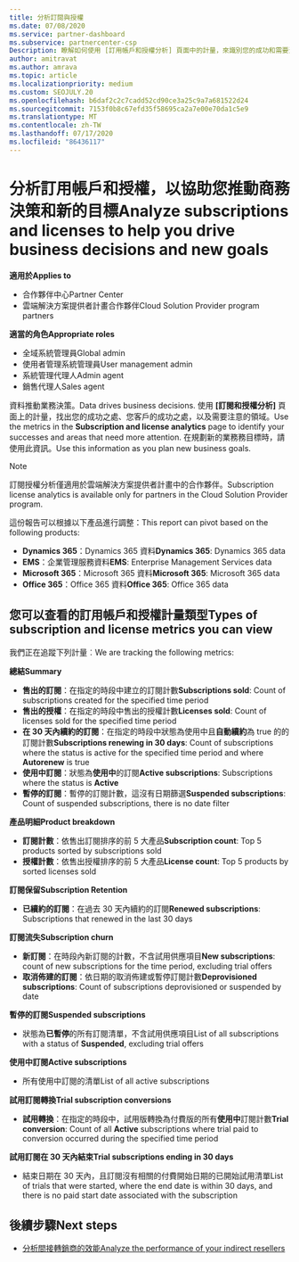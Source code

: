 ```yaml
---
title: 分析訂閱與授權
ms.date: 07/08/2020
ms.service: partner-dashboard
ms.subservice: partnercenter-csp
Description: 瞭解如何使用 [訂用帳戶和授權分析] 頁面中的計量，來識別您的成功和需要注意的區域。
author: amitravat
ms.author: amrava
ms.topic: article
ms.localizationpriority: medium
ms.custom: SEOJULY.20
ms.openlocfilehash: b6daf2c2c7cadd52cd90ce3a25c9a7a681522d24
ms.sourcegitcommit: 7153f0b8c67efd35f58695ca2a7e00e70da1c5e9
ms.translationtype: MT
ms.contentlocale: zh-TW
ms.lasthandoff: 07/17/2020
ms.locfileid: "86436117"
---
```

# <a name="analyze-subscriptions-and-licenses-to-help-you-drive-business-decisions-and-new-goals"></a><span data-ttu-id="11911-103">分析訂用帳戶和授權，以協助您推動商務決策和新的目標</span><span class="sxs-lookup"><span data-stu-id="11911-103">Analyze subscriptions and licenses to help you drive business decisions and new goals</span></span>

<span data-ttu-id="11911-104">**適用於**</span><span class="sxs-lookup"><span data-stu-id="11911-104">**Applies to**</span></span>

- <span data-ttu-id="11911-105">合作夥伴中心</span><span class="sxs-lookup"><span data-stu-id="11911-105">Partner Center</span></span>
- <span data-ttu-id="11911-106">雲端解決方案提供者計畫合作夥伴</span><span class="sxs-lookup"><span data-stu-id="11911-106">Cloud Solution Provider program partners</span></span>

<span data-ttu-id="11911-107">**適當的角色**</span><span class="sxs-lookup"><span data-stu-id="11911-107">**Appropriate roles**</span></span>

- <span data-ttu-id="11911-108">全域系統管理員</span><span class="sxs-lookup"><span data-stu-id="11911-108">Global admin</span></span>
- <span data-ttu-id="11911-109">使用者管理系統管理員</span><span class="sxs-lookup"><span data-stu-id="11911-109">User management admin</span></span>
- <span data-ttu-id="11911-110">系統管理代理人</span><span class="sxs-lookup"><span data-stu-id="11911-110">Admin agent</span></span>
- <span data-ttu-id="11911-111">銷售代理人</span><span class="sxs-lookup"><span data-stu-id="11911-111">Sales agent</span></span>

<span data-ttu-id="11911-112">資料推動業務決策。</span><span class="sxs-lookup"><span data-stu-id="11911-112">Data drives business decisions.</span></span> <span data-ttu-id="11911-113">使用 **\[訂閱和授權分析\]** 頁面上的計量，找出您的成功之處、您客戶的成功之處，以及需要注意的領域。</span><span class="sxs-lookup"><span data-stu-id="11911-113">Use the metrics in the **Subscription and license analytics** page to identify your successes and areas that need more attention.</span></span> <span data-ttu-id="11911-114">在規劃新的業務務目標時，請使用此資訊。</span><span class="sxs-lookup"><span data-stu-id="11911-114">Use this information as you plan new business goals.</span></span>

> [!NOTE]
> <span data-ttu-id="11911-115">訂閱授權分析僅適用於雲端解決方案提供者計畫中的合作夥伴。</span><span class="sxs-lookup"><span data-stu-id="11911-115">Subscription license analytics is available only for partners in the Cloud Solution Provider program.</span></span>


<span data-ttu-id="11911-116">這份報告可以根據以下產品進行調整：</span><span class="sxs-lookup"><span data-stu-id="11911-116">This report can pivot based on the following products:</span></span>

 - <span data-ttu-id="11911-117">**Dynamics 365**：Dynamics 365 資料</span><span class="sxs-lookup"><span data-stu-id="11911-117">**Dynamics 365**: Dynamics 365 data</span></span>  
 - <span data-ttu-id="11911-118">**EMS**：企業管理服務資料</span><span class="sxs-lookup"><span data-stu-id="11911-118">**EMS**: Enterprise Management Services data</span></span>  
 - <span data-ttu-id="11911-119">**Microsoft 365**：Microsoft 365 資料</span><span class="sxs-lookup"><span data-stu-id="11911-119">**Microsoft 365**: Microsoft 365 data</span></span>  
 - <span data-ttu-id="11911-120">**Office 365**：Office 365 資料</span><span class="sxs-lookup"><span data-stu-id="11911-120">**Office 365**: Office 365 data</span></span>  


## <a name="types-of-subscription-and-license-metrics-you-can-view"></a><span data-ttu-id="11911-121">您可以查看的訂用帳戶和授權計量類型</span><span class="sxs-lookup"><span data-stu-id="11911-121">Types of subscription and license metrics you can view</span></span>

<span data-ttu-id="11911-122">我們正在追蹤下列計量︰</span><span class="sxs-lookup"><span data-stu-id="11911-122">We are tracking the following metrics:</span></span>

<span data-ttu-id="11911-123">**總結**</span><span class="sxs-lookup"><span data-stu-id="11911-123">**Summary**</span></span>  
 - <span data-ttu-id="11911-124">**售出的訂閱**：在指定的時段中建立的訂閱計數</span><span class="sxs-lookup"><span data-stu-id="11911-124">**Subscriptions sold**: Count of subscriptions created for the specified time period</span></span>  
 - <span data-ttu-id="11911-125">**售出的授權**：在指定的時段中售出的授權計數</span><span class="sxs-lookup"><span data-stu-id="11911-125">**Licenses sold**: Count of licenses sold for the specified time period</span></span>   
 - <span data-ttu-id="11911-126">**在 30 天內續約的訂閱**：在指定的時段中狀態為使用中且**自動續約**為 true 的的訂閱計數</span><span class="sxs-lookup"><span data-stu-id="11911-126">**Subscriptions renewing in 30 days**: Count of subscriptions where the status is active for the specified time period and where **Autorenew** is true</span></span>
 - <span data-ttu-id="11911-127">**使用中訂閱**：狀態為**使用中**的訂閱</span><span class="sxs-lookup"><span data-stu-id="11911-127">**Active subscriptions**: Subscriptions where the status is **Active**</span></span>  
 - <span data-ttu-id="11911-128">**暫停的訂閱**：暫停的訂閱計數，這沒有日期篩選</span><span class="sxs-lookup"><span data-stu-id="11911-128">**Suspended subscriptions**: Count of suspended subscriptions, there is no date filter</span></span>  

<span data-ttu-id="11911-129">**產品明細**</span><span class="sxs-lookup"><span data-stu-id="11911-129">**Product breakdown**</span></span>  
 - <span data-ttu-id="11911-130">**訂閱計數**：依售出訂閱排序的前 5 大產品</span><span class="sxs-lookup"><span data-stu-id="11911-130">**Subscription count**: Top 5 products sorted by subscriptions sold</span></span>  
 - <span data-ttu-id="11911-131">**授權計數**：依售出授權排序的前 5 大產品</span><span class="sxs-lookup"><span data-stu-id="11911-131">**License count**: Top 5 products by sorted licenses sold</span></span>

<span data-ttu-id="11911-132">**訂閱保留**</span><span class="sxs-lookup"><span data-stu-id="11911-132">**Subscription Retention**</span></span>
 - <span data-ttu-id="11911-133">**已續約的訂閱**：在過去 30 天內續約的訂閱</span><span class="sxs-lookup"><span data-stu-id="11911-133">**Renewed subscriptions**: Subscriptions that renewed in the last 30 days</span></span>  

<span data-ttu-id="11911-134">**訂閱流失**</span><span class="sxs-lookup"><span data-stu-id="11911-134">**Subscription churn**</span></span>  
 - <span data-ttu-id="11911-135">**新訂閱**：在時段內新訂閱的計數，不含試用供應項目</span><span class="sxs-lookup"><span data-stu-id="11911-135">**New subscriptions**: count of new subscriptions for the time period, excluding trial offers</span></span>  
 - <span data-ttu-id="11911-136">**取消佈建的訂閱**：依日期的取消佈建或暫停訂閱計數</span><span class="sxs-lookup"><span data-stu-id="11911-136">**Deprovisioned subscriptions**: Count of subscriptions deprovisioned or suspended by date</span></span>  

<span data-ttu-id="11911-137">**暫停的訂閱**</span><span class="sxs-lookup"><span data-stu-id="11911-137">**Suspended subscriptions**</span></span>  
 - <span data-ttu-id="11911-138">狀態為**已暫停**的所有訂閱清單，不含試用供應項目</span><span class="sxs-lookup"><span data-stu-id="11911-138">List of all subscriptions with a status of **Suspended**, excluding trial offers</span></span>  
  
<span data-ttu-id="11911-139">**使用中訂閱**</span><span class="sxs-lookup"><span data-stu-id="11911-139">**Active subscriptions**</span></span>
 - <span data-ttu-id="11911-140">所有使用中訂閱的清單</span><span class="sxs-lookup"><span data-stu-id="11911-140">List of all active subscriptions</span></span>  

<span data-ttu-id="11911-141">**試用訂閱轉換**</span><span class="sxs-lookup"><span data-stu-id="11911-141">**Trial subscription conversions**</span></span>  
 - <span data-ttu-id="11911-142">**試用轉換**：在指定的時段中，試用版轉換為付費版的所有**使用中**訂閱計數</span><span class="sxs-lookup"><span data-stu-id="11911-142">**Trial conversion**: Count of all **Active** subscriptions where trial paid to conversion occurred during the specified time period</span></span>  

<span data-ttu-id="11911-143">**試用訂閱在 30 天內結束**</span><span class="sxs-lookup"><span data-stu-id="11911-143">**Trial subscriptions ending in 30 days**</span></span>  
 - <span data-ttu-id="11911-144">結束日期在 30 天內，且訂閱沒有相關的付費開始日期的已開始試用清單</span><span class="sxs-lookup"><span data-stu-id="11911-144">List of trials that were started, where the end date is within 30 days, and there is no paid start date associated with the subscription</span></span>  

## <a name="next-steps"></a><span data-ttu-id="11911-145">後續步驟</span><span class="sxs-lookup"><span data-stu-id="11911-145">Next steps</span></span>

- [<span data-ttu-id="11911-146">分析間接轉銷商的效能</span><span class="sxs-lookup"><span data-stu-id="11911-146">Analyze the performance of your indirect resellers</span></span>](analyze-indirect-resellers.md)
